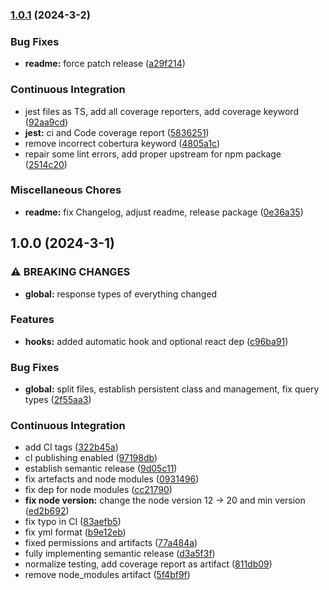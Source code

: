 ### [1.0.1](https://gitlab.zweieuro.at/wui/web-user-interface-node/compare/v1.0.0...v1.0.1) (2024-3-2)


### Bug Fixes

* **readme:** force patch release ([a29f214](https://gitlab.zweieuro.at/wui/web-user-interface-node/commit/a29f2143ddab6d46da8ddbac6d1f5a3a1976be8a))


### Continuous Integration

* jest files as TS, add all coverage reporters, add coverage keyword ([92aa9cd](https://gitlab.zweieuro.at/wui/web-user-interface-node/commit/92aa9cd498083489a601bfb162248a66cd6cbcb7))
* **jest:** ci and Code coverage report ([5836251](https://gitlab.zweieuro.at/wui/web-user-interface-node/commit/58362512de0ec43ffd827c5df78ef5c65e2e92af))
* remove incorrect cobertura keyword ([4805a1c](https://gitlab.zweieuro.at/wui/web-user-interface-node/commit/4805a1c038a18629f37d02ded785ba516cba15b2))
* repair some lint errors, add proper upstream for npm package ([2514c20](https://gitlab.zweieuro.at/wui/web-user-interface-node/commit/2514c203223968ae57c7e167c8fe1b079c009c87))


### Miscellaneous Chores

* **readme:** fix Changelog, adjust readme, release package ([0e36a35](https://gitlab.zweieuro.at/wui/web-user-interface-node/commit/0e36a35849b5e9657bc97089154ef7045cf1d063))

## 1.0.0 (2024-3-1)


### ⚠ BREAKING CHANGES

* **global:** response types of everything changed

### Features

* **hooks:** added automatic hook and optional react dep ([c96ba91](https://gitlab.zweieuro.at/wui/web-user-interface-node/commit/c96ba9108d6f07903b1c51a707c97688ffa15263))


### Bug Fixes

* **global:** split files, establish persistent class and management, fix query types ([2f55aa3](https://gitlab.zweieuro.at/wui/web-user-interface-node/commit/2f55aa362677f472c20014ab2d385783bf5c7a50))


### Continuous Integration

* add CI tags ([322b45a](https://gitlab.zweieuro.at/wui/web-user-interface-node/commit/322b45a6085b5ee177dabb4d506f192e28236373))
* cI publishing enabled ([97198db](https://gitlab.zweieuro.at/wui/web-user-interface-node/commit/97198db29b332739a1672af9d801b47d2fd5e2c9))
* establish semantic release ([9d05c11](https://gitlab.zweieuro.at/wui/web-user-interface-node/commit/9d05c119f9f52f996a68accaf581a09fe03e662b))
* fix artefacts and node modules ([0931496](https://gitlab.zweieuro.at/wui/web-user-interface-node/commit/0931496eeaf07704bab9de965cd06081f4f676ba))
* fix dep for node modules ([cc21790](https://gitlab.zweieuro.at/wui/web-user-interface-node/commit/cc21790b124f6fbb04eb613fab9a5c242bd7858b))
* **fix node version:** change the node version 12 -> 20 and min version ([ed2b692](https://gitlab.zweieuro.at/wui/web-user-interface-node/commit/ed2b6923ff01d07c05ae184d11c4335244263253))
* fix typo in CI ([83aefb5](https://gitlab.zweieuro.at/wui/web-user-interface-node/commit/83aefb5d3024acc1fce2fbef3df601ee8f7f4e88))
* fix yml format ([b9e12eb](https://gitlab.zweieuro.at/wui/web-user-interface-node/commit/b9e12eb437f6266ac1b03bda04994624b41c5b6a))
* fixed permissions and artifacts ([77a484a](https://gitlab.zweieuro.at/wui/web-user-interface-node/commit/77a484a74d5b8f5c9ea70988712d386406407cbc))
* fully implementing semantic release ([d3a5f3f](https://gitlab.zweieuro.at/wui/web-user-interface-node/commit/d3a5f3f6ee75684b1c1653ba6d9c8648e8c73032))
* normalize testing, add coverage report as artifact ([811db09](https://gitlab.zweieuro.at/wui/web-user-interface-node/commit/811db09182d367ba59daf9257afd518c41dbc9f2))
* remove node_modules artifact ([5f4bf9f](https://gitlab.zweieuro.at/wui/web-user-interface-node/commit/5f4bf9f11947ab233fc8e191bfff901e306c7388))
